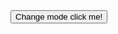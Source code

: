 <!DOCTYPE html>
<html lang="en">
<head>
    <meta charset="UTF-8">
    <meta name="viewport" content="width=device-width, initial-scale=1.0">
    <title>Change mode</title>
    <link rel="stylesheet" href="style.css">
    <link rel="stylesheet" href="https://cdnjs.cloudflare.com/ajax/libs/font-awesome/6.5.1/css/all.min.css" integrity="sha512-DTOQO9RWCH3ppGqcWaEA1BIZOC6xxalwEsw9c2QQeAIftl+Vegovlnee1c9QX4TctnWMn13TZye+giMm8e2LwA==" crossorigin="anonymous" referrerpolicy="no-referrer" />
</head>
<body>
    <button id="btn">Change mode click me!</button>
</body>
<script src="javasript.js">
  let newbtn = document.querySelector("#btn");

document.querySelector("body").style.textAlign = "center";
document.querySelector("body").style.marginTop = "20%" ;
document.querySelector("button").style.fontSize = "40px" ;
let currMode  = "light";

newbtn.addEventListener("click",() => {
    if(currMode === "light"){
        currMode = "dark";
        document.querySelector("body").style.backgroundColor = "black";
        document.querySelector("button").style.backgroundColor = "red";
    }else{
        currMode = "light";
        document.querySelector("body").style.backgroundColor = "white";
        document.querySelector("button").style.backgroundColor = "white";
    }

    console.log(currMode);
})
</script>
</html>
